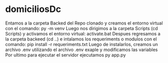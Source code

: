 # domiciliosDc

Entamos a la carpeta Backed del Repo clonado y creamos el entorno virtual con el comando: py -m venv
Luego nos dirigimos a la carpeta Scripts (cd Scripts) y activamos el entorno virtual: activate.bat
Despues regresamos a la carpeta backeed (cd ..) e intalamos los requeriments o modulos con el comando: pip install -r requeriments.txt 
Luego de instalarlos, creamos un archivo .env utilizando el archivo .env exaple y modificamos las variables 
Por ultimo para ejecutar el servidor ejecutamos py app.py
